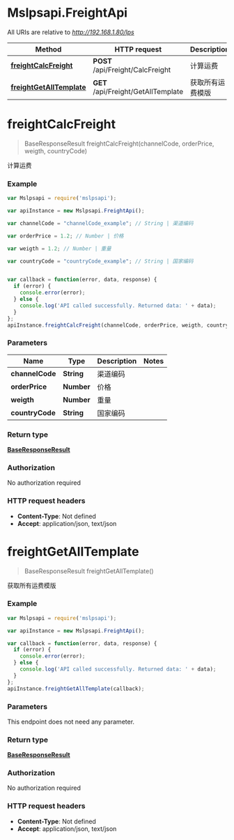 # Mslpsapi.FreightApi

All URIs are relative to *http://192.168.1.80/lps*

Method | HTTP request | Description
------------- | ------------- | -------------
[**freightCalcFreight**](FreightApi.md#freightCalcFreight) | **POST** /api/Freight/CalcFreight | 计算运费
[**freightGetAllTemplate**](FreightApi.md#freightGetAllTemplate) | **GET** /api/Freight/GetAllTemplate | 获取所有运费模版


<a name="freightCalcFreight"></a>
# **freightCalcFreight**
> BaseResponseResult freightCalcFreight(channelCode, orderPrice, weigth, countryCode)

计算运费

### Example
```javascript
var Mslpsapi = require('mslpsapi');

var apiInstance = new Mslpsapi.FreightApi();

var channelCode = "channelCode_example"; // String | 渠道编码

var orderPrice = 1.2; // Number | 价格

var weigth = 1.2; // Number | 重量

var countryCode = "countryCode_example"; // String | 国家编码


var callback = function(error, data, response) {
  if (error) {
    console.error(error);
  } else {
    console.log('API called successfully. Returned data: ' + data);
  }
};
apiInstance.freightCalcFreight(channelCode, orderPrice, weigth, countryCode, callback);
```

### Parameters

Name | Type | Description  | Notes
------------- | ------------- | ------------- | -------------
 **channelCode** | **String**| 渠道编码 | 
 **orderPrice** | **Number**| 价格 | 
 **weigth** | **Number**| 重量 | 
 **countryCode** | **String**| 国家编码 | 

### Return type

[**BaseResponseResult**](BaseResponseResult.md)

### Authorization

No authorization required

### HTTP request headers

 - **Content-Type**: Not defined
 - **Accept**: application/json, text/json

<a name="freightGetAllTemplate"></a>
# **freightGetAllTemplate**
> BaseResponseResult freightGetAllTemplate()

获取所有运费模版

### Example
```javascript
var Mslpsapi = require('mslpsapi');

var apiInstance = new Mslpsapi.FreightApi();

var callback = function(error, data, response) {
  if (error) {
    console.error(error);
  } else {
    console.log('API called successfully. Returned data: ' + data);
  }
};
apiInstance.freightGetAllTemplate(callback);
```

### Parameters
This endpoint does not need any parameter.

### Return type

[**BaseResponseResult**](BaseResponseResult.md)

### Authorization

No authorization required

### HTTP request headers

 - **Content-Type**: Not defined
 - **Accept**: application/json, text/json

